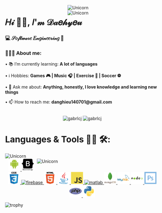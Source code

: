 <img align="right" width=300px alt="Unicorn" src="https://media.giphy.com/media/gflU9e7ZWW1o38OJMx/giphy.gif" />
<img align="right" width=300px alt="Unicorn" src="https://scontent.fsgn19-1.fna.fbcdn.net/v/t39.30808-6/343425811_197649479792851_3564569864260173572_n.jpg?_nc_cat=106&ccb=1-7&_nc_sid=09cbfe&_nc_ohc=A5tlvGkcf64AX9QJiiC&_nc_ht=scontent.fsgn19-1.fna&oh=00_AfAMCkmlpZujKcDGFuxDAnMAcgxGGvI7ykLI7FGFssnUSA&oe=6466EACD" />



<h1 align="left">𝐻𝒾 👋🏽, 𝐼'𝓂 𝒟𝒶𝑒𝒽𝓎𝑒𝓊</h1>

<h3 align="left">💻 𝒮𝑜𝒻𝓉𝓌𝒶𝓇𝑒 𝐸𝓃𝑔𝒾𝓃𝑒𝑒𝓇𝒾𝓃𝑔 🚀</h3>

<div align="left">
    <h3>👨🏽‍💻 About me:</h3>
        <p>• 📚 I’m currently learning: <b>A lot of languages</b></p>
        <p>• ℹ️ Hobbies: <b>Games 🎮 | Music 🎧 | Exercise 🏃 | Soccer ⚽</b></p>
        <p>• 💬 Ask me about: <b>Anything, honestly, I love knowledge and learning new things</b></p>
        <p>• 📫 How to reach me: <b>danghieu140701@gmail.com</b></p>
</div><br>

<div align="center">
    <img height="180em" src="https://github-readme-stats.vercel.app/api?username=danghieu1407&show_icons=true&theme=slateorange&title_color=f34213&text_color=0c0c0c&icon_color=0c0c0c&locale=en&hide_border=true&bg_color=bbb8b2" alt="gabrlcj" />
    <img height="180em" src="https://github-readme-stats.vercel.app/api/top-langs?username=danghieu1407&show_icons=true&theme=slateorange&title_color=f34213&text_color=0c0c0c&icon_color=0c0c0c&layout=compact&hide_border=true&bg_color=bbb8b2" alt="gabrlcj" />
</div>

# Languages & Tools 👨‍💻 🛠:
<p>
<img align="left" width=300px alt="Unicorn" src="https://media.giphy.com/media/dZKundAgeHUnb2t782/giphy.gif" />
  <img align="right" width=400px alt="Unicorn" src="https://media.giphy.com/media/QzBxHdh3riI68veB5T/giphy.gif" />



<p align="center"> <a href="https://developer.android.com" target="_blank" rel="noreferrer"> <img src="https://raw.githubusercontent.com/devicons/devicon/master/icons/android/android-original-wordmark.svg" alt="android" width="40" height="40"/> </a> <a href="https://getbootstrap.com" target="_blank" rel="noreferrer"> <img src="https://raw.githubusercontent.com/devicons/devicon/master/icons/bootstrap/bootstrap-plain-wordmark.svg" alt="bootstrap" width="40" height="40"/> </a> <a href="https://www.w3schools.com/css/" target="_blank" rel="noreferrer"> <img src="https://raw.githubusercontent.com/devicons/devicon/master/icons/css3/css3-original-wordmark.svg" alt="css3" width="40" height="40"/> </a> <a href="https://firebase.google.com/" target="_blank" rel="noreferrer"> <img src="https://www.vectorlogo.zone/logos/firebase/firebase-icon.svg" alt="firebase" width="40" height="40"/> </a> <a href="https://www.w3.org/html/" target="_blank" rel="noreferrer"> <img src="https://raw.githubusercontent.com/devicons/devicon/master/icons/html5/html5-original-wordmark.svg" alt="html5" width="40" height="40"/> </a> <a href="https://www.java.com" target="_blank" rel="noreferrer"> <img src="https://raw.githubusercontent.com/devicons/devicon/master/icons/java/java-original.svg" alt="java" width="40" height="40"/> </a> <a href="https://developer.mozilla.org/en-US/docs/Web/JavaScript" target="_blank" rel="noreferrer"> <img src="https://raw.githubusercontent.com/devicons/devicon/master/icons/javascript/javascript-original.svg" alt="javascript" width="40" height="40"/> </a> <a href="https://www.mathworks.com/" target="_blank" rel="noreferrer"> <img src="https://upload.wikimedia.org/wikipedia/commons/2/21/Matlab_Logo.png" alt="matlab" width="40" height="40"/> </a> <a href="https://www.mongodb.com/" target="_blank" rel="noreferrer"> <img src="https://raw.githubusercontent.com/devicons/devicon/master/icons/mongodb/mongodb-original-wordmark.svg" alt="mongodb" width="40" height="40"/> </a> <a href="https://www.mysql.com/" target="_blank" rel="noreferrer"> <img src="https://raw.githubusercontent.com/devicons/devicon/master/icons/mysql/mysql-original-wordmark.svg" alt="mysql" width="40" height="40"/> </a> <a href="https://nodejs.org" target="_blank" rel="noreferrer"> <img src="https://raw.githubusercontent.com/devicons/devicon/master/icons/nodejs/nodejs-original-wordmark.svg" alt="nodejs" width="40" height="40"/> </a> <a href="https://www.photoshop.com/en" target="_blank" rel="noreferrer"> <img src="https://raw.githubusercontent.com/devicons/devicon/master/icons/photoshop/photoshop-line.svg" alt="photoshop" width="40" height="40"/> </a> <a href="https://www.php.net" target="_blank" rel="noreferrer"> <img src="https://raw.githubusercontent.com/devicons/devicon/master/icons/php/php-original.svg" alt="php" width="40" height="40"/> </a> <a href="https://www.python.org" target="_blank" rel="noreferrer"> <img src="https://raw.githubusercontent.com/devicons/devicon/master/icons/python/python-original.svg" alt="python" width="40" height="40"/> </a> </p>
</p>


![trophy](https://github-profile-trophy.vercel.app/?username=danghieu1407&row=2&no-bg=true)
